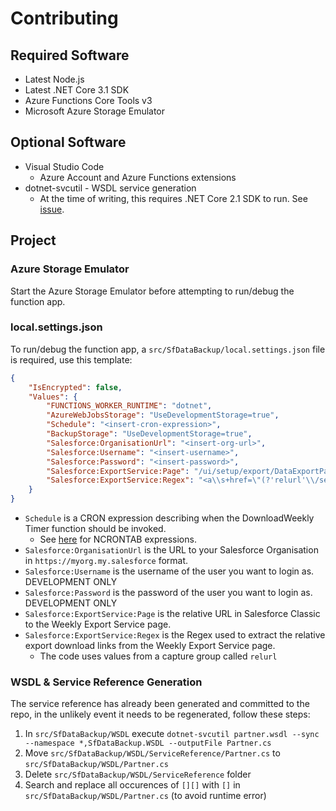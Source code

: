 # Contributing

## Required Software

- Latest Node.js
- Latest .NET Core 3.1 SDK
- Azure Functions Core Tools v3
- Microsoft Azure Storage Emulator

## Optional Software

- Visual Studio Code
  - Azure Account and Azure Functions extensions
- dotnet-svcutil - WSDL service generation
  - At the time of writing, this requires .NET Core 2.1 SDK to run. See [issue](https://github.com/dotnet/wcf/issues/4030).

## Project

### Azure Storage Emulator

Start the Azure Storage Emulator before attempting to run/debug the function app.

### local.settings.json

To run/debug the function app, a `src/SfDataBackup/local.settings.json` file is required, use this template:

```json
{
    "IsEncrypted": false,
    "Values": {
        "FUNCTIONS_WORKER_RUNTIME": "dotnet",
        "AzureWebJobsStorage": "UseDevelopmentStorage=true",
        "Schedule": "<insert-cron-expression>",
        "BackupStorage": "UseDevelopmentStorage=true",
        "Salesforce:OrganisationUrl": "<insert-org-url>",
        "Salesforce:Username": "<insert-username>",
        "Salesforce:Password": "<insert-password>",
        "Salesforce:ExportService:Page": "/ui/setup/export/DataExportPage/d",
        "Salesforce:ExportService:Regex": "<a\\s+href=\"(?'relurl'\\/servlet\\/servlet\\.OrgExport\\?.+?)\""
    }
}
```

 - `Schedule` is a CRON expression describing when the DownloadWeekly Timer function should be invoked.
   - See [here](https://docs.microsoft.com/en-us/azure/azure-functions/functions-bindings-timer?tabs=csharp#ncrontab-expressions) for NCRONTAB expressions.
 - `Salesforce:OrganisationUrl` is the URL to your Salesforce Organisation in `https://myorg.my.salesforce` format.
 - `Salesforce:Username` is the username of the user you want to login as. DEVELOPMENT ONLY
 - `Salesforce:Password` is the password of the user you want to login as. DEVELOPMENT ONLY
 - `Salesforce:ExportService:Page` is the relative URL in Salesforce Classic to the Weekly Export Service page.
 - `Salesforce:ExportService:Regex` is the Regex used to extract the relative export download links from the Weekly Export Service page.
   - The code uses values from a capture group called `relurl`

### WSDL & Service Reference Generation

The service reference has already been generated and committed to the repo, in the unlikely event it needs to be regenerated, follow these steps:

1. In `src/SfDataBackup/WSDL` execute `dotnet-svcutil partner.wsdl --sync --namespace *,SfDataBackup.WSDL --outputFile Partner.cs`
2. Move `src/SfDataBackup/WSDL/ServiceReference/Partner.cs` to `src/SfDataBackup/WSDL/Partner.cs`
3. Delete `src/SfDataBackup/WSDL/ServiceReference` folder
4. Search and replace all occurences of `[][]` with `[]` in `src/SfDataBackup/WSDL/Partner.cs` (to avoid runtime error)